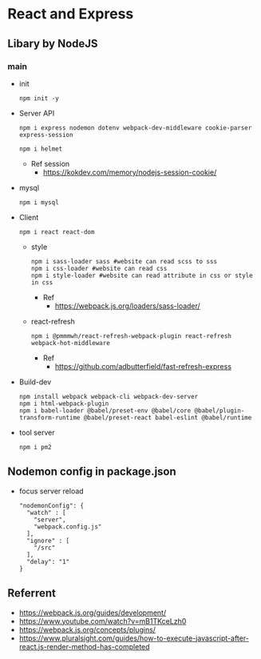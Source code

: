 # React and Express
## Libary by NodeJS
### main
 - init 
   ```
   npm init -y
   ```

 - Server API 
   ```     
   npm i express nodemon dotenv webpack-dev-middleware cookie-parser express-session 

   npm i helmet
   ```

   - Ref session
     - https://kokdev.com/memory/nodejs-session-cookie/

 - mysql
   
   ```
   npm i mysql
   ```

 - Client

   ```
   npm i react react-dom
   ```

   - style
     ```
     npm i sass-loader sass #website can read scss to sss 
     npm i css-loader #website can read css
     npm i style-loader #website can read attribute in css or style in css
     ```
     - Ref
       - https://webpack.js.org/loaders/sass-loader/

   - react-refresh
     ```
     npm i @pmmmwh/react-refresh-webpack-plugin react-refresh webpack-hot-middleware
     ```
     - Ref
       - https://github.com/adbutterfield/fast-refresh-express

 - Build-dev
   ```
   npm install webpack webpack-cli webpack-dev-server
   npm i html-webpack-plugin
   npm i babel-loader @babel/preset-env @babel/core @babel/plugin-transform-runtime @babel/preset-react babel-eslint @babel/runtime
   ```

 - tool server
   ```
   npm i pm2
   ```

## Nodemon config in package.json
  - focus server reload
    ```
    "nodemonConfig": {
      "watch" : [
        "server",
        "webpack.config.js"
      ],
      "ignore" : [
        "/src"
      ],
      "delay": "1"
    }
    ```

## Referrent 
- https://webpack.js.org/guides/development/
- https://www.youtube.com/watch?v=mB1TKceLzh0
- https://webpack.js.org/concepts/plugins/
- https://www.pluralsight.com/guides/how-to-execute-javascript-after-react.js-render-method-has-completed